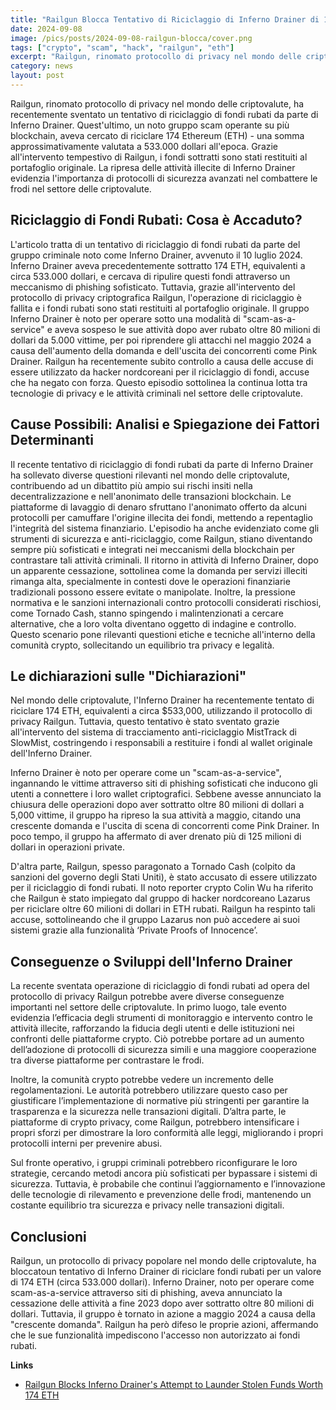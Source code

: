 ```yaml
---
title: "Railgun Blocca Tentativo di Riciclaggio di Inferno Drainer di 174 ETH."
date: 2024-09-08
image: /pics/posts/2024-09-08-railgun-blocca/cover.png
tags: ["crypto", "scam", "hack", "railgun", "eth"]
excerpt: "Railgun, rinomato protocollo di privacy nel mondo delle criptovalute, ha recentemente sventato un tentativo di riciclaggio di fondi rubati da parte di Inferno Drainer. Quest'ultimo, un noto gruppo s..."
category: news
layout: post
---
```




Railgun, rinomato protocollo di privacy nel mondo delle criptovalute, ha recentemente sventato un tentativo di riciclaggio di fondi rubati da parte di Inferno Drainer. Quest'ultimo, un noto gruppo scam operante su più blockchain, aveva cercato di riciclare 174 Ethereum (ETH) - una somma approssimativamente valutata a 533.000 dollari all'epoca. Grazie all'intervento tempestivo di Railgun, i fondi sottratti sono stati restituiti al portafoglio originale. La ripresa delle attività illecite di Inferno Drainer evidenzia l'importanza di protocolli di sicurezza avanzati nel combattere le frodi nel settore delle criptovalute.

Riciclaggio di Fondi Rubati: Cosa è Accaduto?
-----------

L'articolo tratta di un tentativo di riciclaggio di fondi rubati da parte del gruppo criminale noto come Inferno Drainer, avvenuto il 10 luglio 2024. Inferno Drainer aveva precedentemente sottratto 174 ETH, equivalenti a circa 533.000 dollari, e cercava di ripulire questi fondi attraverso un meccanismo di phishing sofisticato. Tuttavia, grazie all'intervento del protocollo di privacy criptografica Railgun, l'operazione di riciclaggio è fallita e i fondi rubati sono stati restituiti al portafoglio originale. Il gruppo Inferno Drainer è noto per operare sotto una modalità di "scam-as-a-service" e aveva sospeso le sue attività dopo aver rubato oltre 80 milioni di dollari da 5.000 vittime, per poi riprendere gli attacchi nel maggio 2024 a causa dell'aumento della domanda e dell'uscita dei concorrenti come Pink Drainer. Railgun ha recentemente subito controllo a causa delle accuse di essere utilizzato da hacker nordcoreani per il riciclaggio di fondi, accuse che ha negato con forza. Questo episodio sottolinea la continua lotta tra tecnologie di privacy e le attività criminali nel settore delle criptovalute.


Cause Possibili: Analisi e Spiegazione dei Fattori Determinanti
-----------

Il recente tentativo di riciclaggio di fondi rubati da parte di Inferno Drainer ha sollevato diverse questioni rilevanti nel mondo delle criptovalute, contribuendo ad un dibattito più ampio sui rischi insiti nella decentralizzazione e nell'anonimato delle transazioni blockchain. Le piattaforme di lavaggio di denaro sfruttano l'anonimato offerto da alcuni protocolli per camuffare l'origine illecita dei fondi, mettendo a repentaglio l'integrità del sistema finanziario. L'episodio ha anche evidenziato come gli strumenti di sicurezza e anti-riciclaggio, come Railgun, stiano diventando sempre più sofisticati e integrati nei meccanismi della blockchain per contrastare tali attività criminali. Il ritorno in attività di Inferno Drainer, dopo un apparente cessazione, sottolinea come la domanda per servizi illeciti rimanga alta, specialmente in contesti dove le operazioni finanziarie tradizionali possono essere evitate o manipolate. Inoltre, la pressione normativa e le sanzioni internazionali contro protocolli considerati rischiosi, come Tornado Cash, stanno spingendo i malintenzionati a cercare alternative, che a loro volta diventano oggetto di indagine e controllo. Questo scenario pone rilevanti questioni etiche e tecniche all'interno della comunità crypto, sollecitando un equilibrio tra privacy e legalità.

Le dichiarazioni sulle "Dichiarazioni"
-----------

Nel mondo delle criptovalute, l'Inferno Drainer ha recentemente tentato di riciclare 174 ETH, equivalenti a circa $533,000, utilizzando il protocollo di privacy Railgun. Tuttavia, questo tentativo è stato sventato grazie all'intervento del sistema di tracciamento anti-riciclaggio MistTrack di SlowMist, costringendo i responsabili a restituire i fondi al wallet originale dell'Inferno Drainer.

Inferno Drainer è noto per operare come un "scam-as-a-service", ingannando le vittime attraverso siti di phishing sofisticati che inducono gli utenti a connettere i loro wallet criptografici. Sebbene avesse annunciato la chiusura delle operazioni dopo aver sottratto oltre 80 milioni di dollari a 5,000 vittime, il gruppo ha ripreso la sua attività a maggio, citando una crescente domanda e l'uscita di scena di concorrenti come Pink Drainer. In poco tempo, il gruppo ha affermato di aver drenato più di 125 milioni di dollari in operazioni private.

D'altra parte, Railgun, spesso paragonato a Tornado Cash (colpito da sanzioni del governo degli Stati Uniti), è stato accusato di essere utilizzato per il riciclaggio di fondi rubati. Il noto reporter crypto Colin Wu ha riferito che Railgun è stato impiegato dal gruppo di hacker nordcoreano Lazarus per riciclare oltre 60 milioni di dollari in ETH rubati. Railgun ha respinto tali accuse, sottolineando che il gruppo Lazarus non può accedere ai suoi sistemi grazie alla funzionalità ‘Private Proofs of Innocence’.


Conseguenze o Sviluppi dell'Inferno Drainer
-----------


La recente sventata operazione di riciclaggio di fondi rubati ad opera del protocollo di privacy Railgun potrebbe avere diverse conseguenze importanti nel settore delle criptovalute. In primo luogo, tale evento evidenzia l’efficacia degli strumenti di monitoraggio e intervento contro le attività illecite, rafforzando la fiducia degli utenti e delle istituzioni nei confronti delle piattaforme crypto. Ciò potrebbe portare ad un aumento dell’adozione di protocolli di sicurezza simili e una maggiore cooperazione tra diverse piattaforme per contrastare le frodi.

Inoltre, la comunità crypto potrebbe vedere un incremento delle regolamentazioni. Le autorità potrebbero utilizzare questo caso per giustificare l’implementazione di normative più stringenti per garantire la trasparenza e la sicurezza nelle transazioni digitali. D’altra parte, le piattaforme di crypto privacy, come Railgun, potrebbero intensificare i propri sforzi per dimostrare la loro conformità alle leggi, migliorando i propri protocolli interni per prevenire abusi.

Sul fronte operativo, i gruppi criminali potrebbero riconfigurare le loro strategie, cercando metodi ancora più sofisticati per bypassare i sistemi di sicurezza. Tuttavia, è probabile che continui l’aggiornamento e l’innovazione delle tecnologie di rilevamento e prevenzione delle frodi, mantenendo un costante equilibrio tra sicurezza e privacy nelle transazioni digitali.


Conclusioni
-----------

Railgun, un protocollo di privacy popolare nel mondo delle criptovalute, ha bloccatoun tentativo di Inferno Drainer di riciclare fondi rubati per un valore di 174 ETH (circa 533.000 dollari). Inferno Drainer, noto per operare come scam-as-a-service attraverso siti di phishing, aveva annunciato la cessazione delle attività a fine 2023 dopo aver sottratto oltre 80 milioni di dollari. Tuttavia, il gruppo è tornato in azione a maggio 2024 a causa della "crescente domanda". Railgun ha però difeso le proprie azioni, affermando che le sue funzionalità impediscono l'accesso non autorizzato ai fondi rubati.



**Links**


- [Railgun Blocks Inferno Drainer's Attempt to Launder Stolen Funds Worth 174 ETH](https://cryptopotato.com/railgun-blocks-inferno-drainers-attempt-to-launder-stolen-funds-worth-174-eth/)
